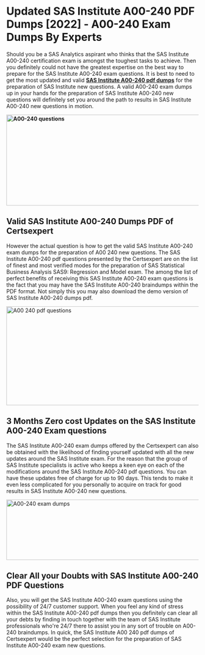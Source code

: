 <h1><strong>Updated SAS Institute A00-240 PDF Dumps [2022] - A00-240 Exam Dumps By Experts&nbsp;</strong></h1>
<p><span style="font-weight: 400;">Should you be a SAS Analytics aspirant who thinks that the SAS Institute A00-240 certification exam is amongst the toughest tasks to achieve. Then you definitely could not have the greatest expertise on the best way to prepare for the SAS Institute A00-240 exam questions. It is best to need to get the most updated and valid <strong><a href="https://www.certsexpert.com/A00-240-pdf-questions.html">SAS Institute A00-240 pdf dumps</a></strong> for the preparation of SAS Institute new questions. A valid  A00-240 exam dumps up in your hands for the preparation of SAS Institute A00-240 new questions will definitely set you around the path to results in SAS Institute A00-240 new questions in motion.</span></p>
<p><span style="font-weight: 400;"><strong><img style="display: block; margin-left: auto; margin-right: auto;" src="https://i.ibb.co/QXh983F/73475278-2429792180625311-4586132736837681152-n.jpg" alt="A00-240 questions" width="632" height="238" /></strong></span></p>
<h2><strong>Valid SAS Institute A00-240 Dumps PDF of Certsexpert</strong></h2>
<p><span style="font-weight: 400;">However the actual question is how to get the valid SAS Institute A00-240 exam dumps for the preparation of A00 240 new questions. The SAS Institute A00-240 pdf questions presented by the Certsexpert are on the list of finest and most verified modes for the preparation of SAS Statistical Business Analysis SAS9: Regression and Model exam. The among the list of perfect benefits of receiving this SAS Institute A00-240 exam questions is the fact that you may have the SAS Institute A00-240 braindumps within the PDF format. Not simply this you may also download the demo version of SAS Institute A00-240 dumps pdf.</span></p>
<p><span style="font-weight: 400;"><img style="display: block; margin-left: auto; margin-right: auto;" src="https://i.ibb.co/Jd8hN2L/76714008-3182067705200142-8735104740007870464-n.jpg" alt="A00 240 pdf questions" width="701" height="259" /></span></p>
<h2><strong>3 Months Zero cost Updates on the SAS Institute A00-240 Exam questions</strong></h2>
<p><span style="font-weight: 400;">The SAS Institute A00-240 exam dumps offered by the Certsexpert can also be obtained with the likelihood of finding yourself updated with all the new updates around the SAS Institute exam. For the reason that the group of SAS Institute specialists is active who keeps a keen eye on each of the modifications around the SAS Institute A00-240 pdf questions. You can have these updates free of charge for up to 90 days. This tends to make it even less complicated for you personally to acquire on track for good results in SAS Institute A00-240 new questions.</span></p>
<p><span style="font-weight: 400;"><a href="https://www.certsexpert.com/A00-240-pdf-questions.html"><img style="display: block; margin-left: auto; margin-right: auto;" src="https://i.ibb.co/TMnKrkJ/75398236-424489711531572-5064688549987614720-n.jpg" alt="A00-240 exam dumps" width="714" height="158" /></a></span></p>
<h2><strong>Clear All your Doubts with SAS Institute A00-240 PDF Questions</strong></h2>
<p>Also, you will get the SAS Institute A00-240 exam questions using the possibility of 24/7 customer support. When you feel any kind of stress within the SAS Institute A00-240 pdf dumps then you definitely can clear all your debts by finding in touch together with the team of SAS Institute professionals who're 24/7 there to assist you in any sort of trouble on  A00-240 braindumps. In quick, the SAS Institute A00 240 pdf dumps of Certsexpert would be the perfect selection for the preparation of SAS Institute A00-240 exam new questions.</p>

